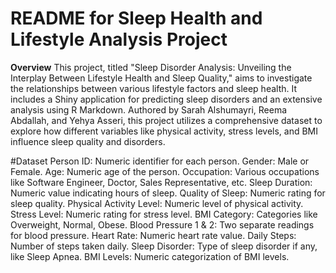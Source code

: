 # README for Sleep Health and Lifestyle Analysis Project

**Overview**
This project, titled "Sleep Disorder Analysis: Unveiling the Interplay Between Lifestyle Health and Sleep Quality," aims to investigate the relationships between various lifestyle factors and sleep health. It includes a Shiny application for predicting sleep disorders and an extensive analysis using R Markdown. Authored by Sarah Alshumayri, Reema Abdallah, and Yehya Asseri, this project utilizes a comprehensive dataset to explore how different variables like physical activity, stress levels, and BMI influence sleep quality and disorders.

















#Dataset
Person ID: Numeric identifier for each person.
Gender: Male or Female.
Age: Numeric age of the person.
Occupation: Various occupations like Software Engineer, Doctor, Sales Representative, etc.
Sleep Duration: Numeric value indicating hours of sleep.
Quality of Sleep: Numeric rating for sleep quality.
Physical Activity Level: Numeric level of physical activity.
Stress Level: Numeric rating for stress level.
BMI Category: Categories like Overweight, Normal, Obese.
Blood Pressure 1 & 2: Two separate readings for blood pressure.
Heart Rate: Numeric heart rate value.
Daily Steps: Number of steps taken daily.
Sleep Disorder: Type of sleep disorder if any, like Sleep Apnea.
BMI Levels: Numeric categorization of BMI levels.
